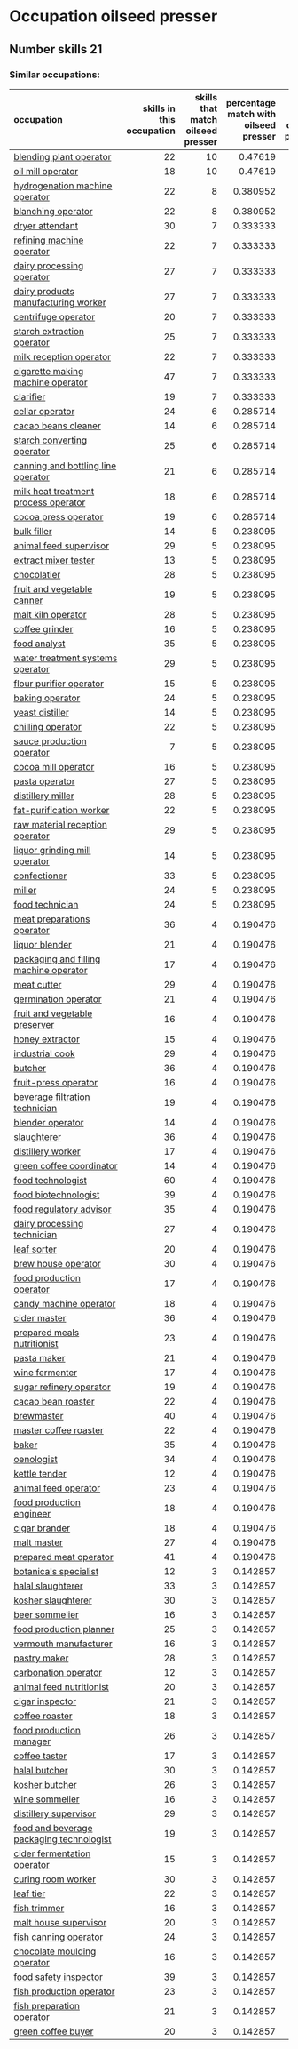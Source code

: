 # Occupation oilseed presser
## Number skills 21
### Similar occupations:
| occupation                                                                              |   skills in this occupation |   skills that match oilseed presser |   percentage match with oilseed presser |   skills not in oilseed presser |
|:----------------------------------------------------------------------------------------|----------------------------:|------------------------------------:|----------------------------------------:|--------------------------------:|
| [blending plant operator](blending_plant_operator.md)                                   |                          22 |                                  10 |                                0.47619  |                              12 |
| [oil mill operator](oil_mill_operator.md)                                               |                          18 |                                  10 |                                0.47619  |                               8 |
| [hydrogenation machine operator](hydrogenation_machine_operator.md)                     |                          22 |                                   8 |                                0.380952 |                              14 |
| [blanching operator](blanching_operator.md)                                             |                          22 |                                   8 |                                0.380952 |                              14 |
| [dryer attendant](dryer_attendant.md)                                                   |                          30 |                                   7 |                                0.333333 |                              23 |
| [refining machine operator](refining_machine_operator.md)                               |                          22 |                                   7 |                                0.333333 |                              15 |
| [dairy processing operator](dairy_processing_operator.md)                               |                          27 |                                   7 |                                0.333333 |                              20 |
| [dairy products manufacturing worker](dairy_products_manufacturing_worker.md)           |                          27 |                                   7 |                                0.333333 |                              20 |
| [centrifuge operator](centrifuge_operator.md)                                           |                          20 |                                   7 |                                0.333333 |                              13 |
| [starch extraction operator](starch_extraction_operator.md)                             |                          25 |                                   7 |                                0.333333 |                              18 |
| [milk reception operator](milk_reception_operator.md)                                   |                          22 |                                   7 |                                0.333333 |                              15 |
| [cigarette making machine operator](cigarette_making_machine_operator.md)               |                          47 |                                   7 |                                0.333333 |                              40 |
| [clarifier](clarifier.md)                                                               |                          19 |                                   7 |                                0.333333 |                              12 |
| [cellar operator](cellar_operator.md)                                                   |                          24 |                                   6 |                                0.285714 |                              18 |
| [cacao beans cleaner](cacao_beans_cleaner.md)                                           |                          14 |                                   6 |                                0.285714 |                               8 |
| [starch converting operator](starch_converting_operator.md)                             |                          25 |                                   6 |                                0.285714 |                              19 |
| [canning and bottling line operator](canning_and_bottling_line_operator.md)             |                          21 |                                   6 |                                0.285714 |                              15 |
| [milk heat treatment process operator](milk_heat_treatment_process_operator.md)         |                          18 |                                   6 |                                0.285714 |                              12 |
| [cocoa press operator](cocoa_press_operator.md)                                         |                          19 |                                   6 |                                0.285714 |                              13 |
| [bulk filler](bulk_filler.md)                                                           |                          14 |                                   5 |                                0.238095 |                               9 |
| [animal feed supervisor](animal_feed_supervisor.md)                                     |                          29 |                                   5 |                                0.238095 |                              24 |
| [extract mixer tester](extract_mixer_tester.md)                                         |                          13 |                                   5 |                                0.238095 |                               8 |
| [chocolatier](chocolatier.md)                                                           |                          28 |                                   5 |                                0.238095 |                              23 |
| [fruit and vegetable canner](fruit_and_vegetable_canner.md)                             |                          19 |                                   5 |                                0.238095 |                              14 |
| [malt kiln operator](malt_kiln_operator.md)                                             |                          28 |                                   5 |                                0.238095 |                              23 |
| [coffee grinder](coffee_grinder.md)                                                     |                          16 |                                   5 |                                0.238095 |                              11 |
| [food analyst](food_analyst.md)                                                         |                          35 |                                   5 |                                0.238095 |                              30 |
| [water treatment systems operator](water_treatment_systems_operator.md)                 |                          29 |                                   5 |                                0.238095 |                              24 |
| [flour purifier operator](flour_purifier_operator.md)                                   |                          15 |                                   5 |                                0.238095 |                              10 |
| [baking operator](baking_operator.md)                                                   |                          24 |                                   5 |                                0.238095 |                              19 |
| [yeast distiller](yeast_distiller.md)                                                   |                          14 |                                   5 |                                0.238095 |                               9 |
| [chilling operator](chilling_operator.md)                                               |                          22 |                                   5 |                                0.238095 |                              17 |
| [sauce production operator](sauce_production_operator.md)                               |                           7 |                                   5 |                                0.238095 |                               2 |
| [cocoa mill operator](cocoa_mill_operator.md)                                           |                          16 |                                   5 |                                0.238095 |                              11 |
| [pasta operator](pasta_operator.md)                                                     |                          27 |                                   5 |                                0.238095 |                              22 |
| [distillery miller](distillery_miller.md)                                               |                          28 |                                   5 |                                0.238095 |                              23 |
| [fat-purification worker](fat-purification_worker.md)                                   |                          22 |                                   5 |                                0.238095 |                              17 |
| [raw material reception operator](raw_material_reception_operator.md)                   |                          29 |                                   5 |                                0.238095 |                              24 |
| [liquor grinding mill operator](liquor_grinding_mill_operator.md)                       |                          14 |                                   5 |                                0.238095 |                               9 |
| [confectioner](confectioner.md)                                                         |                          33 |                                   5 |                                0.238095 |                              28 |
| [miller](miller.md)                                                                     |                          24 |                                   5 |                                0.238095 |                              19 |
| [food technician](food_technician.md)                                                   |                          24 |                                   5 |                                0.238095 |                              19 |
| [meat preparations operator](meat_preparations_operator.md)                             |                          36 |                                   4 |                                0.190476 |                              32 |
| [liquor blender](liquor_blender.md)                                                     |                          21 |                                   4 |                                0.190476 |                              17 |
| [packaging and filling machine operator](packaging_and_filling_machine_operator.md)     |                          17 |                                   4 |                                0.190476 |                              13 |
| [meat cutter](meat_cutter.md)                                                           |                          29 |                                   4 |                                0.190476 |                              25 |
| [germination operator](germination_operator.md)                                         |                          21 |                                   4 |                                0.190476 |                              17 |
| [fruit and vegetable preserver](fruit_and_vegetable_preserver.md)                       |                          16 |                                   4 |                                0.190476 |                              12 |
| [honey extractor](honey_extractor.md)                                                   |                          15 |                                   4 |                                0.190476 |                              11 |
| [industrial cook](industrial_cook.md)                                                   |                          29 |                                   4 |                                0.190476 |                              25 |
| [butcher](butcher.md)                                                                   |                          36 |                                   4 |                                0.190476 |                              32 |
| [fruit-press operator](fruit-press_operator.md)                                         |                          16 |                                   4 |                                0.190476 |                              12 |
| [beverage filtration technician](beverage_filtration_technician.md)                     |                          19 |                                   4 |                                0.190476 |                              15 |
| [blender operator](blender_operator.md)                                                 |                          14 |                                   4 |                                0.190476 |                              10 |
| [slaughterer](slaughterer.md)                                                           |                          36 |                                   4 |                                0.190476 |                              32 |
| [distillery worker](distillery_worker.md)                                               |                          17 |                                   4 |                                0.190476 |                              13 |
| [green coffee coordinator](green coffee coordinator.md)                                 |                          14 |                                   4 |                                0.190476 |                              10 |
| [food technologist](food_technologist.md)                                               |                          60 |                                   4 |                                0.190476 |                              56 |
| [food biotechnologist](food_biotechnologist.md)                                         |                          39 |                                   4 |                                0.190476 |                              35 |
| [food regulatory advisor](food_regulatory_advisor.md)                                   |                          35 |                                   4 |                                0.190476 |                              31 |
| [dairy processing technician](dairy_processing_technician.md)                           |                          27 |                                   4 |                                0.190476 |                              23 |
| [leaf sorter](leaf_sorter.md)                                                           |                          20 |                                   4 |                                0.190476 |                              16 |
| [brew house operator](brew_house_operator.md)                                           |                          30 |                                   4 |                                0.190476 |                              26 |
| [food production operator](food_production_operator.md)                                 |                          17 |                                   4 |                                0.190476 |                              13 |
| [candy machine operator](candy_machine_operator.md)                                     |                          18 |                                   4 |                                0.190476 |                              14 |
| [cider master](cider_master.md)                                                         |                          36 |                                   4 |                                0.190476 |                              32 |
| [prepared meals nutritionist](prepared_meals_nutritionist.md)                           |                          23 |                                   4 |                                0.190476 |                              19 |
| [pasta maker](pasta_maker.md)                                                           |                          21 |                                   4 |                                0.190476 |                              17 |
| [wine fermenter](wine_fermenter.md)                                                     |                          17 |                                   4 |                                0.190476 |                              13 |
| [sugar refinery operator](sugar_refinery_operator.md)                                   |                          19 |                                   4 |                                0.190476 |                              15 |
| [cacao bean roaster](cacao_bean_roaster.md)                                             |                          22 |                                   4 |                                0.190476 |                              18 |
| [brewmaster](brewmaster.md)                                                             |                          40 |                                   4 |                                0.190476 |                              36 |
| [master coffee roaster](master_coffee_roaster.md)                                       |                          22 |                                   4 |                                0.190476 |                              18 |
| [baker](baker.md)                                                                       |                          35 |                                   4 |                                0.190476 |                              31 |
| [oenologist](oenologist.md)                                                             |                          34 |                                   4 |                                0.190476 |                              30 |
| [kettle tender](kettle_tender.md)                                                       |                          12 |                                   4 |                                0.190476 |                               8 |
| [animal feed operator](animal_feed_operator.md)                                         |                          23 |                                   4 |                                0.190476 |                              19 |
| [food production engineer](food_production_engineer.md)                                 |                          18 |                                   4 |                                0.190476 |                              14 |
| [cigar brander](cigar_brander.md)                                                       |                          18 |                                   4 |                                0.190476 |                              14 |
| [malt master](malt_master.md)                                                           |                          27 |                                   4 |                                0.190476 |                              23 |
| [prepared meat operator](prepared_meat_operator.md)                                     |                          41 |                                   4 |                                0.190476 |                              37 |
| [botanicals specialist](botanicals_specialist.md)                                       |                          12 |                                   3 |                                0.142857 |                               9 |
| [halal slaughterer](halal_slaughterer.md)                                               |                          33 |                                   3 |                                0.142857 |                              30 |
| [kosher slaughterer](kosher_slaughterer.md)                                             |                          30 |                                   3 |                                0.142857 |                              27 |
| [beer sommelier](beer_sommelier.md)                                                     |                          16 |                                   3 |                                0.142857 |                              13 |
| [food production planner](food_production_planner.md)                                   |                          25 |                                   3 |                                0.142857 |                              22 |
| [vermouth manufacturer](vermouth_manufacturer.md)                                       |                          16 |                                   3 |                                0.142857 |                              13 |
| [pastry maker](pastry_maker.md)                                                         |                          28 |                                   3 |                                0.142857 |                              25 |
| [carbonation operator](carbonation_operator.md)                                         |                          12 |                                   3 |                                0.142857 |                               9 |
| [animal feed nutritionist](animal_feed_nutritionist.md)                                 |                          20 |                                   3 |                                0.142857 |                              17 |
| [cigar inspector](cigar_inspector.md)                                                   |                          21 |                                   3 |                                0.142857 |                              18 |
| [coffee roaster](coffee_roaster.md)                                                     |                          18 |                                   3 |                                0.142857 |                              15 |
| [food production manager](food_production_manager.md)                                   |                          26 |                                   3 |                                0.142857 |                              23 |
| [coffee taster](coffee_taster.md)                                                       |                          17 |                                   3 |                                0.142857 |                              14 |
| [halal butcher](halal_butcher.md)                                                       |                          30 |                                   3 |                                0.142857 |                              27 |
| [kosher butcher](kosher_butcher.md)                                                     |                          26 |                                   3 |                                0.142857 |                              23 |
| [wine sommelier](wine_sommelier.md)                                                     |                          16 |                                   3 |                                0.142857 |                              13 |
| [distillery supervisor](distillery_supervisor.md)                                       |                          29 |                                   3 |                                0.142857 |                              26 |
| [food and beverage packaging technologist](food_and_beverage_packaging_technologist.md) |                          19 |                                   3 |                                0.142857 |                              16 |
| [cider fermentation operator](cider_fermentation_operator.md)                           |                          15 |                                   3 |                                0.142857 |                              12 |
| [curing room worker](curing_room_worker.md)                                             |                          30 |                                   3 |                                0.142857 |                              27 |
| [leaf tier](leaf_tier.md)                                                               |                          22 |                                   3 |                                0.142857 |                              19 |
| [fish trimmer](fish_trimmer.md)                                                         |                          16 |                                   3 |                                0.142857 |                              13 |
| [malt house supervisor](malt_house_supervisor.md)                                       |                          20 |                                   3 |                                0.142857 |                              17 |
| [fish canning operator](fish_canning_operator.md)                                       |                          24 |                                   3 |                                0.142857 |                              21 |
| [chocolate moulding operator](chocolate_moulding_operator.md)                           |                          16 |                                   3 |                                0.142857 |                              13 |
| [food safety inspector](food_safety_inspector.md)                                       |                          39 |                                   3 |                                0.142857 |                              36 |
| [fish production operator](fish_production_operator.md)                                 |                          23 |                                   3 |                                0.142857 |                              20 |
| [fish preparation operator](fish_preparation_operator.md)                               |                          21 |                                   3 |                                0.142857 |                              18 |
| [green coffee buyer](green_coffee_buyer.md)                                             |                          20 |                                   3 |                                0.142857 |                              17 |
